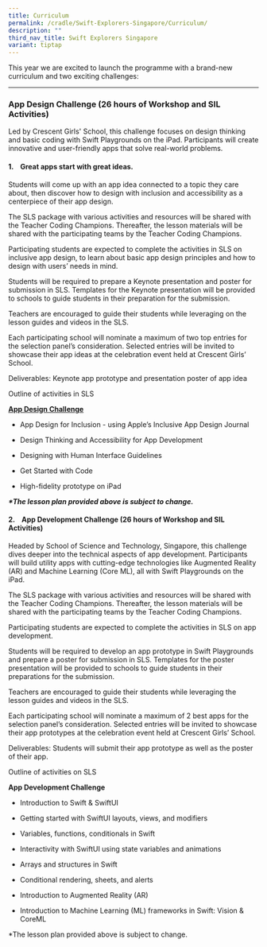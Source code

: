 ```yaml
---
title: Curriculum
permalink: /cradle/Swift-Explorers-Singapore/Curriculum/
description: ""
third_nav_title: Swift Explorers Singapore
variant: tiptap
---
```

<p>This year we are excited to launch the programme with a brand-new curriculum
and two exciting challenges:</p>
<hr>
<p></p>
<h3><strong>App Design Challenge (26 hours of Workshop and SIL Activities)</strong></h3>
<p>Led by Crescent Girls' School, this challenge focuses on design thinking
and basic coding with Swift Playgrounds on the iPad. Participants will
create innovative and user-friendly apps that solve real-world problems.</p>
<h4><strong>1.</strong>&nbsp;&nbsp;&nbsp; <strong>Great apps start with great ideas.</strong> </h4>
<p>Students will come up with an app idea connected to a topic they care
about, then discover how to design with inclusion and accessibility as
a centerpiece of their app design.</p>
<p>The SLS package with various activities and resources will be shared with
the Teacher Coding Champions. Thereafter, the lesson materials will be
shared with the participating teams by the Teacher Coding Champions.</p>
<p>Participating students are expected to complete the activities in SLS
on inclusive app design, to learn about basic app design principles and
how to design with users’ needs in mind.</p>
<p>Students will be required to prepare a Keynote presentation and poster
for submission in SLS. Templates for the Keynote presentation will be provided
to schools to guide students in their preparation for the submission.</p>
<p>Teachers are encouraged to guide their students while leveraging on the
lesson guides and videos in the SLS.</p>
<p>Each participating school will nominate a maximum of two top entries for
the selection panel’s consideration. Selected entries will be invited to
showcase their app ideas at the celebration event held at Crescent Girls’
School.</p>
<p>Deliverables: Keynote app prototype and presentation poster of app idea</p>
<p>Outline of activities in SLS</p>
<p></p>
<p></p>
<p><strong><u>App Design Challenge</u></strong>
</p>
<ul data-tight="true" class="tight">
<li>
<p>App Design for Inclusion - using Apple’s Inclusive App Design Journal</p>
</li>
<li>
<p>Design Thinking and Accessibility for App Development</p>
</li>
<li>
<p>Designing with Human Interface Guidelines</p>
</li>
<li>
<p>Get Started with Code</p>
</li>
<li>
<p>High-fidelity prototype on iPad</p>
</li>
</ul>
<p><strong><em>*The lesson plan provided above is subject to change.</em></strong>
</p>
<p></p>
<p></p>
<h4><strong>2.</strong>&nbsp;&nbsp;&nbsp; <strong>App Development Challenge</strong> <strong>(26 hours of Workshop and SIL Activities)</strong></h4>
<p>Headed by School of Science and Technology, Singapore, this challenge
dives deeper into the technical aspects of app development. Participants
will build utility apps with cutting-edge technologies like Augmented Reality
(AR) and Machine Learning (Core ML), all with Swift Playgrounds on the
iPad.</p>
<p>The SLS package with various activities and resources will be shared with
the Teacher Coding Champions. Thereafter, the lesson materials will be
shared with the participating teams by the Teacher Coding Champions.</p>
<p>Participating students are expected to complete the activities in SLS
on app development.</p>
<p>Students will be required to develop an app prototype in Swift Playgrounds
and prepare a poster for submission in SLS. Templates for the poster presentation
will be provided to schools to guide students in their preparations for
the submission.</p>
<p>Teachers are encouraged to guide their students while leveraging the lesson
guides and videos in the SLS.</p>
<p>Each participating school will nominate a maximum of 2 best apps for the
selection panel’s consideration. Selected entries will be invited to showcase
their app prototypes at the celebration event held at Crescent Girls’ School.</p>
<p>Deliverables: Students will submit their app prototype as well as the
poster of their app.</p>
<p>Outline of activities on SLS</p>
<p></p>
<p></p>
<p><strong>App Development Challenge</strong>
</p>
<ul data-tight="true" class="tight">
<li>
<p>Introduction to Swift &amp; SwiftUI</p>
</li>
<li>
<p>Getting started with SwiftUI layouts, views, and modifiers</p>
</li>
<li>
<p>Variables, functions, conditionals in Swift</p>
</li>
<li>
<p>Interactivity with SwiftUI using state variables and animations</p>
</li>
<li>
<p>Arrays and structures in Swift</p>
</li>
<li>
<p>Conditional rendering, sheets, and alerts</p>
</li>
<li>
<p>Introduction to Augmented Reality (AR)</p>
</li>
<li>
<p>Introduction to Machine Learning (ML) frameworks in Swift: Vision &amp;
CoreML</p>
</li>
</ul>
<p>*The lesson plan provided above is subject to change.</p>